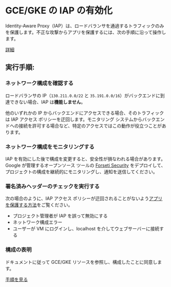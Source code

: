 # GCE/GKE の IAP の有効化

Identity-Aware Proxy（IAP）は、ロードバランサを通過するトラフィックのみを保護します。不正な攻撃からアプリを保護するには、次の手順に沿って操作します。

[詳細](https://cloud.google.com/iap/docs/)

## 実行手順:

### ネットワーク構成を確認する

ロードバランサの IP（`130.211.0.0/22` と `35.191.0.0/16`）がバックエンドに到達できない場合、IAP は**機能しません**。

他のいずれかの IP からバックエンドにアクセスできる場合、そのトラフィックは IAP アクセス ポリシーを迂回します。モニタリング システムからバックエンドへの接続を許可する場合など、特定のアクセスではこの動作が役立つことがあります。

### ネットワーク構成をモニタリングする

IAP を有効にした後で構成を変更すると、安全性が損なわれる場合があります。Google が管理するオープンソース ツールの [Forseti Security][forseti-security] をデプロイして、プロジェクトの構成を継続的にモニタリングし、通知を送信してください。

### 署名済みヘッダーのチェックを実行する

次の場合のように、IAP アクセス ポリシーが迂回されることがないよう[アプリを保護する方法](https://cloud.google.com/iap/docs/signed-headers-howto)をご覧ください。

  *  プロジェクト管理者が IAP を誤って無効にする
  *  ネットワーク構成エラー
  *  ユーザーが VM にログインし、localhost を介してウェブサーバーに接続する

### 構成の表明

ドキュメントに従って GCE/GKE リソースを参照し、構成したことに同意します。

[手順を見る][spotlight-config-reviewed]

[forseti-security]: https://opensource.google.com/projects/forseti-security
[spotlight-config-reviewed]: walkthrough://spotlight-pointer?spotlightId=iap-network-config-reviewed
